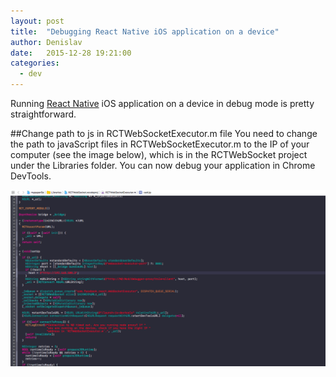 ```yaml
---
layout: post
title:  "Debugging React Native iOS application on a device"
author: Denislav
date:   2015-12-28 19:21:00
categories: 
  - dev
---
```



Running [React Native](http://facebook.github.io/react-native/) iOS application on a device in debug mode is pretty 
straightforward. 


##Change path to js in RCTWebSocketExecutor.m file
You need to change the path to javaScript files in RCTWebSocketExecutor.m to the IP of your computer (see the image below),
which is in the RCTWebSocket project under the Libraries folder. You can now debug your application in Chrome DevTools.

![#RCTWebSocketExecutor.m](/images/posts/debug-rn-on-device.png)